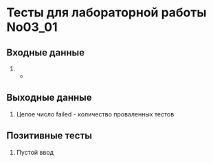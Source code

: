 # Тесты для лабораторной работы No03_01
## Входные данные
1. -
## Выходные данные
1. Целое число failed - количество проваленных тестов
## Позитивные тесты
1. Пустой ввод
